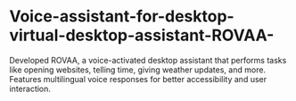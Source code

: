 # Voice-assistant-for-desktop-virtual-desktop-assistant-ROVAA-
Developed ROVAA, a voice-activated desktop assistant that performs tasks like opening websites, telling time, giving weather updates, and more. Features multilingual voice responses for better accessibility and user interaction.
